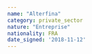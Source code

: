 ```yaml
---
name: "Alterfina"
category: private_sector
nature: "Entreprise"
nationality: FRA
date_signed: '2018-11-12'
---
```

    